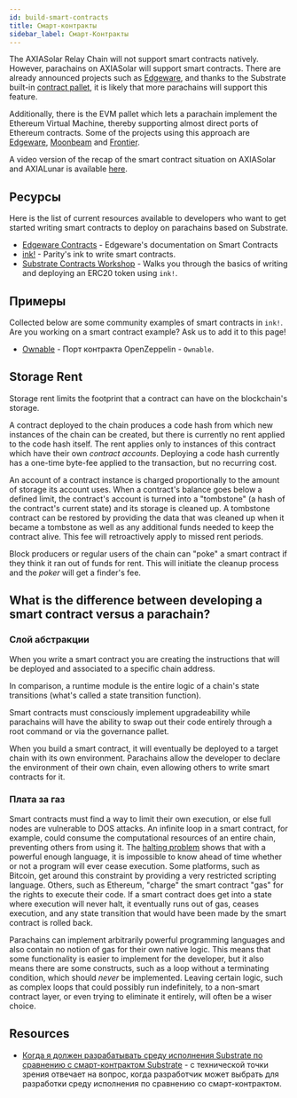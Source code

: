 ```yaml
---
id: build-smart-contracts
title: Смарт-контракты
sidebar_label: Смарт-Контракты
---
```


The AXIASolar Relay Chain will not support smart contracts natively. However, parachains on AXIASolar will support smart contracts. There are already announced projects such as [Edgeware](https://edgewa.re), and thanks to the Substrate built-in [contract pallet](https://substrate.dev/rustdocs/latest/pallet_contracts/index.html), it is likely that more parachains will support this feature.

Additionally, there is the EVM pallet which lets a parachain implement the Ethereum Virtual Machine, thereby supporting almost direct ports of Ethereum contracts. Some of the projects using this approach are [Edgeware](https://edgewa.re), [Moonbeam](https://moonbeam.network/) and [Frontier](https://github.com/paritytech/frontier).

A video version of the recap of the smart contract situation on AXIASolar and AXIALunar is available [here](https://www.youtube.com/watch?v=fKHkFBXaUxQ).

## Ресурсы

Here is the list of current resources available to developers who want to get started writing smart contracts to deploy on parachains based on Substrate.

- [Edgeware Contracts](https://contracts.edgewa.re) - Edgeware's documentation on Smart Contracts
- [ink!](https://github.com/paritytech/ink) - Parity's ink to write smart contracts.
- [Substrate Contracts Workshop](https://substrate.dev/substrate-contracts-workshop/#/) - Walks you through the basics of writing and deploying an ERC20 token using `ink!`.

## Примеры

Collected below are some community examples of smart contracts in `ink!`. Are you working on a smart contract example? Ask us to add it to this page!

- [Ownable](https://github.com/JesseAbram/foRust/) - Порт контракта OpenZeppelin - `Ownable`.

## Storage Rent

Storage rent limits the footprint that a contract can have on the blockchain's storage.

A contract deployed to the chain produces a code hash from which new instances of the chain can be created, but there is currently no rent applied to the code hash itself. The rent applies only to instances of this contract which have their own _contract accounts_. Deploying a code hash currently has a one-time byte-fee applied to the transaction, but no recurring cost.

An account of a contract instance is charged proportionally to the amount of storage its account uses. When a contract's balance goes below a defined limit, the contract's account is turned into a "tombstone" (a hash of the contract's current state) and its storage is cleaned up. A tombstone contract can be restored by providing the data that was cleaned up when it became a tombstone as well as any additional funds needed to keep the contract alive. This fee will retroactively apply to missed rent periods.

Block producers or regular users of the chain can "poke" a smart contract if they think it ran out of funds for rent. This will initiate the cleanup process and the _poker_ will get a finder's fee.

## What is the difference between developing a smart contract versus a parachain?

### Слой абстракции

When you write a smart contract you are creating the instructions that will be deployed and associated to a specific chain address.

In comparison, a runtime module is the entire logic of a chain's state transitions (what's called a state transition function).

Smart contracts must consciously implement upgradeability while parachains will have the ability to swap out their code entirely through a root command or via the governance pallet.

When you build a smart contract, it will eventually be deployed to a target chain with its own environment. Parachains allow the developer to declare the environment of their own chain, even allowing others to write smart contracts for it.

### Плата за газ

Smart contracts must find a way to limit their own execution, or else full nodes are vulnerable to DOS attacks. An infinite loop in a smart contract, for example, could consume the computational resources of an entire chain, preventing others from using it. The [halting problem](https://en.wikipedia.org/wiki/Halting_problem) shows that with a powerful enough language, it is impossible to know ahead of time whether or not a program will ever cease execution. Some platforms, such as Bitcoin, get around this constraint by providing a very restricted scripting language. Others, such as Ethereum, "charge" the smart contract "gas" for the rights to execute their code. If a smart contract does get into a state where execution will never halt, it eventually runs out of gas, ceases execution, and any state transition that would have been made by the smart contract is rolled back.

Parachains can implement arbitrarily powerful programming languages and also contain no notion of gas for their own native logic. This means that some functionality is easier to implement for the developer, but it also means there are some constructs, such as a loop without a terminating condition, which should _never_ be implemented. Leaving certain logic, such as complex loops that could possibly run indefinitely, to a non-smart contract layer, or even trying to eliminate it entirely, will often be a wiser choice.

## Resources

- [Когда я должен разрабатывать среду исполнения Substrate по сравнению с смарт-контрактом Substrate](https://stackoverflow.com/a/56041305) - с технической точки зрения отвечает на вопрос, когда разработчик может выбрать для разработки среду исполнения по сравнению со смарт-контрактом.
